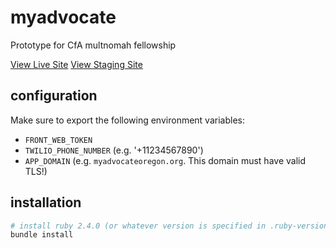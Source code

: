 # myadvocate
Prototype for CfA multnomah fellowship

[View Live Site](https://myadvocateoregon.org)
[View Staging Site](https://staging.myadvocateoregon.org)

## configuration
Make sure to export the following environment variables:

* `FRONT_WEB_TOKEN`
* `TWILIO_PHONE_NUMBER` (e.g. '+11234567890')
* `APP_DOMAIN` (e.g. `myadvocateoregon.org`. This domain must have valid TLS!)

## installation
```bash
# install ruby 2.4.0 (or whatever version is specified in .ruby-version)
bundle install
```
